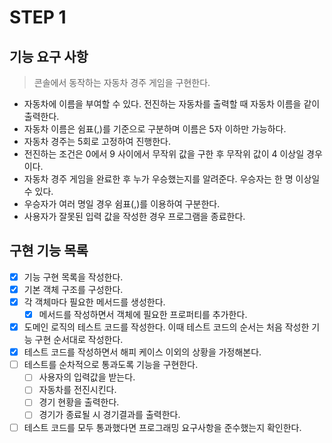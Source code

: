 # STEP 1

## 기능 요구 사항

> 콘솔에서 동작하는 자동차 경주 게임을 구현한다.

- 자동차에 이름을 부여할 수 있다. 전진하는 자동차를 출력할 때 자동차 이름을 같이 출력한다.
- 자동차 이름은 쉼표(,)를 기준으로 구분하며 이름은 5자 이하만 가능하다.
- 자동차 경주는 5회로 고정하여 진행한다.
- 전진하는 조건은 0에서 9 사이에서 무작위 값을 구한 후 무작위 값이 4 이상일 경우이다.
- 자동차 경주 게임을 완료한 후 누가 우승했는지를 알려준다. 우승자는 한 명 이상일 수 있다.
- 우승자가 여러 명일 경우 쉼표(,)를 이용하여 구분한다.
- 사용자가 잘못된 입력 값을 작성한 경우 프로그램을 종료한다.

## 구현 기능 목록

- [x] 기능 구현 목록을 작성한다.
- [x] 기본 객체 구조를 구성한다.
- [x] 각 객체마다 필요한 메서드를 생성한다.
  - [x] 메서드를 작성하면서 객체에 필요한 프로퍼티를 추가한다.
- [x] 도메인 로직의 테스트 코드를 작성한다. 이때 테스트 코드의 순서는 처음 작성한 기능 구현 순서대로 작성한다.
- [x] 테스트 코드를 작성하면서 해피 케이스 이외의 상황을 가정해본다.
- [ ] 테스트를 순차적으로 통과도록 기능을 구현한다.
  - [ ] 사용자의 입력값을 받는다.
  - [ ] 자동차를 전진시킨다.
  - [ ] 경기 현황을 출력한다.
  - [ ] 경기가 종료될 시 경기결과를 출력한다.
- [ ] 테스트 코드를 모두 통과했다면 프로그래밍 요구사항을 준수했는지 확인한다.
